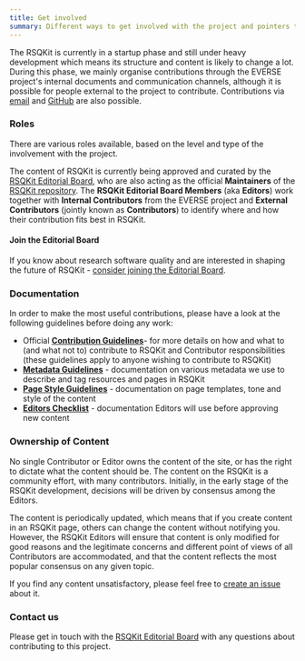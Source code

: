 ```yaml
---
title: Get involved
summary: Different ways to get involved with the project and pointers to various guidelines for contributions.
---
```


The RSQKit is currently in a startup phase and still under heavy development which means its structure and content is likely to change a lot.
During this phase, we mainly organise contributions through the EVERSE project's internal documents and communication channels, although it is possible for people external to the project to contribute.
Contributions via [email][email] and [GitHub][rsqkit-github] are also possible.

### Roles

There are various roles available, based on the level and type of the involvement with the project.

The content of RSQKit is currently being approved and curated by the [RSQKit Editorial Board](./editorial_board), who are also acting as the official **Maintainers** of the [RSQKit repository][rsqkit-github].
The **RSQKit Editorial Board Members** (aka **Editors**) work together with **Internal Contributors** from the EVERSE project and **External Contributors** (jointly known as **Contributors**) to identify where and how their contribution fits best in RSQKit.

#### Join the Editorial Board

If you know about research software quality and are interested in shaping the future of RSQKit - [consider joining the Editorial Board](editorial_board).


### Documentation

In order to make the most useful contributions, please have a look at the following guidelines before doing any work:

- Official [**Contribution Guidelines**](./contribution_guidelines)- for more details on how and what to (and what not to) contribute to RSQKit and Contributor responsibilities (these guidelines apply to anyone wishing to contribute to RSQKit)
- [**Metadata Guidelines**](./metadata_guidelines) - documentation on various metadata we use to describe and tag resources and pages in RSQKit
- [**Page Style Guidelines**](./page_style_guidelines) - documentation on page templates, tone and style of the content
- [**Editors Checklist**](./editors_checklist) - documentation Editors will use before approving new content

### Ownership of Content

No single Contributor or Editor owns the content of the site, or has the right to dictate what the content should be.
The content on the RSQKit is a community effort, with many contributors.
Initially, in the early stage of the RSQKit development, decisions will be driven by consensus among the Editors.

The content is periodically updated, which means that if you create content in an RSQKit page, others can change the content without notifying you.
However, the RSQKit Editors will ensure that content is only modified for good reasons and the legitimate concerns and different point of views of all Contributors are accommodated, and that the content reflects the most popular consensus on any given topic.

If you find any content unsatisfactory, please feel free to [create an issue](https://github.com/EVERSE-ResearchSoftware/RSQKit/issues/new) about it.

### Contact us

Please get in touch with the [RSQKit Editorial Board]() with any questions about contributing to this project.

[email]: mailto:rsqkit@lists.certh.gr
[rsqkit-github]: https://github.com/EVERSE-ResearchSoftware/RSQKit/
